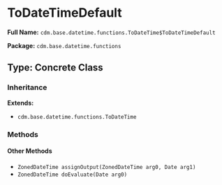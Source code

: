 # ToDateTimeDefault

**Full Name:** `cdm.base.datetime.functions.ToDateTime$ToDateTimeDefault`

**Package:** `cdm.base.datetime.functions`

## Type: Concrete Class

### Inheritance

**Extends:**
- `cdm.base.datetime.functions.ToDateTime`

### Methods

#### Other Methods

- `ZonedDateTime assignOutput(ZonedDateTime arg0, Date arg1)`
- `ZonedDateTime doEvaluate(Date arg0)`

